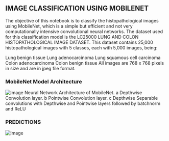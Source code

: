 ## IMAGE CLASSIFICATION USING MOBILENET
The objective of this notebook is to classify the histopathological images using MobileNet, which is a simple but efficient and not very computationally intensive convolutional neural networks. The dataset used for this classification model is the LC25000 LUNG AND COLON HISTOPATHOLOGICAL IMAGE DATASET. This dataset contains 25,000 histopathological images with 5 classes, each with 5,000 images, being:

Lung benign tissue
Lung adenocarcinoma
Lung squamous cell carcinoma
Colon adenocarcinoma
Colon benign tissue
All images are 768 x 768 pixels in size and are in jpeg file format.

### MobileNet Model Architecture

![image](https://github.com/devika-kla/CNN-DeepLearning/assets/69448953/7f4e04a9-4c04-47c8-9816-e5a6fa09aaaf)
Neural Network Architecture of MobileNet. a Depthwise Convolution layer. b Pointwise Convolution layer. c Depthwise Separable convolutions with Depthwise and Pointwise layers followed by batchnorm and ReLU

### PREDICTIONS
![image](https://github.com/devika-kla/CNN-DeepLearning/assets/69448953/dd060264-9c4e-439b-a502-72414ee349b7)


